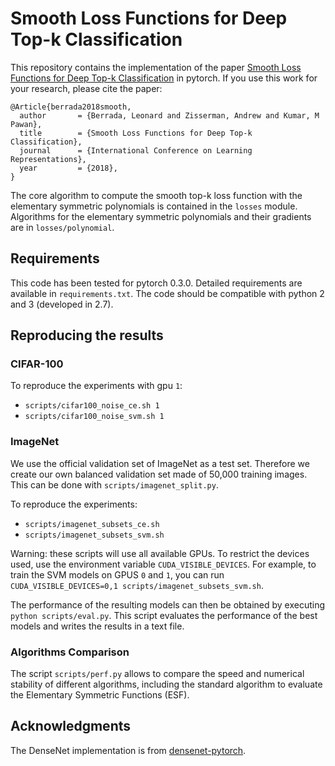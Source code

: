 # Smooth Loss Functions for Deep Top-k Classification

This repository contains the implementation of the paper [Smooth Loss Functions for Deep Top-k Classification](https://arxiv.org/abs/1802.07595) in pytorch. If you use this work for your research, please cite the paper:

```
@Article{berrada2018smooth,
  author       = {Berrada, Leonard and Zisserman, Andrew and Kumar, M Pawan},
  title        = {Smooth Loss Functions for Deep Top-k Classification},
  journal      = {International Conference on Learning Representations},
  year         = {2018},
}
```

The core algorithm to compute the smooth top-k loss function with the elementary symmetric polynomials is contained in the `losses` module. Algorithms for the elementary symmetric polynomials and their gradients are in `losses/polynomial`.

## Requirements

This code has been tested for pytorch 0.3.0. Detailed requirements are available in `requirements.txt`. The code should be compatible with python 2 and 3 (developed in 2.7).

## Reproducing the results

### CIFAR-100

To reproduce the experiments with gpu `1`:
* `scripts/cifar100_noise_ce.sh 1`
* `scripts/cifar100_noise_svm.sh 1`

### ImageNet

We use the official validation set of ImageNet as a test set. Therefore we create our own balanced validation set made of 50,000 training images. This can be done with `scripts/imagenet_split.py`.

To reproduce the experiments:
* `scripts/imagenet_subsets_ce.sh`
* `scripts/imagenet_subsets_svm.sh`

Warning: these scripts will use all available GPUs. To restrict the devices used, use the environment variable `CUDA_VISIBLE_DEVICES`. For example, to train the SVM models on GPUS `0` and `1`, you can run `CUDA_VISIBLE_DEVICES=0,1 scripts/imagenet_subsets_svm.sh`.

The performance of the resulting models can then be obtained by executing `python scripts/eval.py`. This script evaluates the performance of the best models and writes the results in a text file.

### Algorithms Comparison

The script `scripts/perf.py` allows to compare the speed and numerical stability of different algorithms, including the standard algorithm to evaluate the Elementary Symmetric Functions (ESF).

## Acknowledgments

The DenseNet implementation is from [densenet-pytorch](https://github.com/andreasveit/densenet-pytorch).

